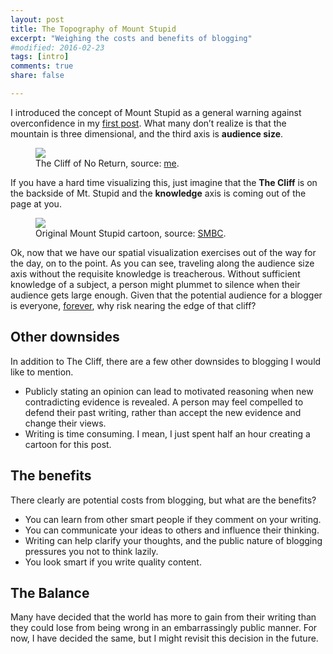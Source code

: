 ```yaml
---
layout: post
title: The Topography of Mount Stupid
excerpt: "Weighing the costs and benefits of blogging"
#modified: 2016-02-23
tags: [intro]
comments: true
share: false

---
```


I introduced the concept of Mount Stupid as a general warning against overconfidence in my [first post]({{site.baseurl}}/Ground-Rules/).  What many don’t realize is that the mountain is three dimensional, and the third axis is **audience size**.
  
<figure>
	<a href="{{ site.baseurl }}/images/cliffnoreturn.png"><img src="{{ site.baseurl }}/images/cliffnoreturn.png"></a>
	<figcaption>The Cliff of No Return, source: <a href="{{ site.baseurl }}/images/cliffnoreturn.png" title="Mount Stupid Comic">me</a>.</figcaption>
</figure>

<!---
<figure class="half">
	<a href="{{ site.baseurl }}/images/mtstupid.png"><img src="{{ site.baseurl }}/images/mtstupid.png"></a>
	<a href="{{ site.baseurl }}/images/cliffnoreturn.png"><img src="{{ site.baseurl }}/images/cliffnoreturn.png"></a>
	<figcaption>Two images.</figcaption>
</figure>
--->

If you have a hard time visualizing this, just imagine that the **The Cliff** is on the backside of Mt. Stupid and the  **knowledge** axis is coming out of the page at you.

<figure>
	<a href="{{ site.baseurl }}/images/mtstupid.png"><img src="{{ site.baseurl }}/images/mtstupid.png"></a>
	<figcaption>Original Mount Stupid cartoon, source: <a href="http://www.smbc-comics.com/?id=2475" title="Mount Stupid Comic">SMBC</a>.</figcaption>
</figure>

Ok, now that we have our spatial visualization exercises out of the way for the day, on to the point.  As you can see, traveling along the audience size axis without the requisite knowledge is treacherous.  Without sufficient knowledge of a subject, a person might plummet to silence when their audience gets large enough.  Given that the potential audience for a blogger is everyone, [forever](https://archive.org/web/), why risk nearing the edge of that cliff? 

## Other downsides
In addition to The Cliff, there are a few other downsides to blogging I would like to mention.  

* Publicly stating an opinion can lead to motivated reasoning when new contradicting evidence is revealed.  A person may feel compelled to defend their past writing, rather than accept the new evidence and change their views.
* Writing is time consuming.  I mean, I just spent half an hour creating a cartoon for this post.    

## The benefits

There clearly are potential costs from blogging, but what are the benefits?  

* You can learn from other smart people if they comment on your writing. 
* You can communicate your ideas to others and influence their thinking.  
* Writing can help clarify your thoughts, and the public nature of blogging pressures you not to think lazily.    
* You look smart if you write quality content.     

 
## The Balance
  
Many have decided that the world has more to gain from their writing than they could lose from being wrong in an embarrassingly public manner.  For now, I have decided the same, but I might revisit this decision in the future.